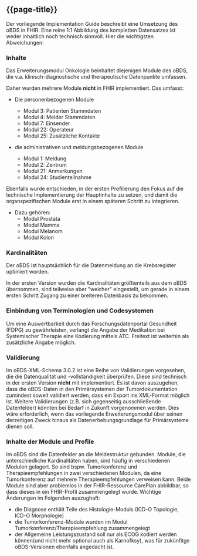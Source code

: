 ## {{page-title}}
Der vorliegende Implementation Guide beschreibt eine Umsetzung des oBDS in FHIR. Eine reine 1:1 Abbildung des kompletten Datensatzes ist weder inhaltlich noch technisch sinnvoll. Hier die wichtigsten Abweichungen:  

### Inhalte
 
Das Erweiterungsmodul Onkologie beinhaltet diejenigen Module des oBDS, die v.a. klinisch-diagnostische und therapeutische Datenpunkte umfassen. 

Daher wurden mehrere Module **nicht** in FHIR implementiert. Das umfasst: 

- Die personenbezogenen Module 
    - Modul 3: Patienten Stammdaten
    - Modul 4: Melder Stammdaten
    - Modul 7: Einsender
    - Modul 22: Operateur
    - Modul 25: Zusätzliche Kontakte

- die administrativen und meldungsbezogenen Module
    - Modul 1: Meldung
    - Modul 2: Zentrum
    - Modul 21: Anmerkungen
    - Modul 24: Studienteilnahme

Ebenfalls wurde entschieden, in der ersten Profilierung den Fokus auf die technische Implementierung der Hauptinhalte zu setzen, und damit die organspezifischen Module erst in einem späteren Schritt zu integrieren. 
- Dazu gehören: 
    - Modul Prostata
    - Modul Mamma
    - Modul Melanom
    - Modul Kolon

### Kardinalitäten
Der oBDS ist hauptsächlich für die Datenmeldung an die Krebsregister optimiert worden. 

In der ersten Version wurden die Kardinalitäten größtenteils aus dem oBDS übernommen, sind teilweise aber "weicher" eingestellt, um gerade in einem ersten Schritt Zugang zu einer breiteren Datenbasis zu bekommen.  


### Einbindung von Terminologien und Codesystemen 
Um eine Auswertbarkeit durch das Forschungsdatenportal Gesundheit (FDPG) zu gewährleisten,  verlangt die Angabe der Medikation bei Systemischer Therapie eine Kodierung mittels ATC. Freitext ist weiterhin als zusätzliche Angabe möglich. 

### Validierung
Im oBDS-XML-Schema 3.0.2 ist eine Reihe von Validierungen vorgesehen, die die Datenqualität und -vollständigkeit überprüfen. Diese sind technisch in der ersten Version **nicht** mit implementiert. Es ist davon auszugehen, dass die oBDS-Daten in den Primärsystemen der Tumordokumentation zumindest soweit validiert werden, dass ein Export ins XML-Format möglich ist. Weitere Validierungen (z.B. sich gegenseitig ausschließende Datenfelder) könnten bei Bedarf in Zukunft vorgenommen werden. Dies wäre erforderlich, wenn das vorliegende Erweiterungsmodul über seinen derzeitigen Zweck hinaus als Datenerhebungsgrundlage für Primärsysteme dienen soll. 

### Inhalte der Module und Profile
Im oBDS sind die Datenfelder an die Meldestruktur gebunden. Module, die unterschiedliche Kardinalitäten haben, sind häufig in verschiedenen Modulen gelagert. So sind bspw. Tumorkonferenz und Therapieempfehlungen in zwei verschiedenen Modulen, da eine Tumorkonferenz auf mehrere Therapieempfehlungen verweisen kann. Beide Module sind aber problemlos in der FHIR-Ressource CarePlan abbildbar, so dass dieses in ein FHIR-Profil zusammengelegt wurde. Wichtige Änderungen im Folgenden auszughaft:

- die Diagnose enthält Teile des Histologie-Moduls (ICD-O Topologie, ICD-O Morphologie)
- die Tumorkonferenz-Module wurden im Modul Tumorkonferenz/Therapieempfehlung zusammengelegt
- der Allgemeine Leistungszustand soll nur als ECOG kodiert werden können(und nicht mehr optional auch als Karnofksy), was für zukünfitge oBDS-Versionen ebenfalls angedacht ist. 